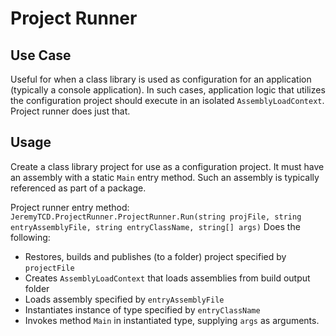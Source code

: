 # Project Runner
## Use Case
Useful for when a class library is used as configuration for an application (typically a console application). In such cases, application logic that utilizes
the configuration project should execute in an isolated `AssemblyLoadContext`. Project runner does just that.
## Usage
Create a class library project for use as a configuration project. It must have an assembly with a static `Main` entry method. Such an assembly is typically
referenced as part of a package.

Project runner entry method:
`JeremyTCD.ProjectRunner.ProjectRunner.Run(string projFile, string entryAssemblyFile, string entryClassName, string[] args)`
Does the following:
- Restores, builds and publishes (to a folder) project specified by `projectFile`
- Creates `AssemblyLoadContext` that loads assemblies from build output folder
- Loads assembly specified by `entryAssemblyFile`
- Instantiates instance of type specified by `entryClassName`
- Invokes method `Main` in instantiated type, supplying `args` as arguments.